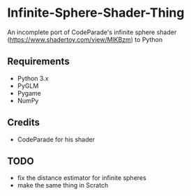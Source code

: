 # Infinite-Sphere-Shader-Thing
An incomplete port of CodeParade's infinite sphere shader (https://www.shadertoy.com/view/MlKBzm) to Python

## Requirements
- Python 3.x
- PyGLM
- Pygame
- NumPy

## Credits
- CodeParade for his shader

## TODO
- fix the distance estimator for infinite spheres
- make the same thing in Scratch
